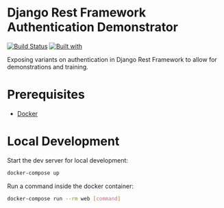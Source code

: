 # Django Rest Framework Authentication Demonstrator

[![Build Status](https://travis-ci.org/shearichard/drf-cc-sandbox.svg?branch=master)](https://travis-ci.org/shearichard/drf-cc-sandbox)
[![Built with](https://img.shields.io/badge/Built_with-Cookiecutter_Django_Rest-F7B633.svg)](https://github.com/agconti/cookiecutter-django-rest)

Exposing variants on authentication in Django Rest Framework to allow for demonstrations and training.

# Prerequisites

- [Docker](https://docs.docker.com/docker-for-mac/install/)  

# Local Development

Start the dev server for local development:
```bash
docker-compose up
```

Run a command inside the docker container:

```bash
docker-compose run --rm web [command]
```
